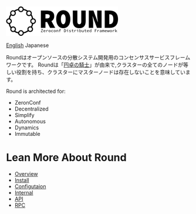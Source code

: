 ![round_logo](img/round_logo.png)

[English](README.md) Japanese

Roundはオープンソースの分散システム開発用のコンセンサスサービスフレームワークです。
Roundは「[円卓の騎士](http://ja.wikipedia.org/wiki/円卓の騎士)」が由来で,クラスターの全てのノードが等しい役割を持ち、クラスターにマスターノードは存在しないことを意味しています。

Round is architected for:

- ZeronConf
- Decentralized
- Simplify
- Autonomous
- Dynamics
- Immutable

# Lean More About Round

- [Overview](round_overview.md)
- [Install](round_installation.md)
- [Configutaion](round_installation.md)
- [Internal](round_internals.md)
- [API](round_apis.md)
- [RPC](round_rpc_methods.md)
